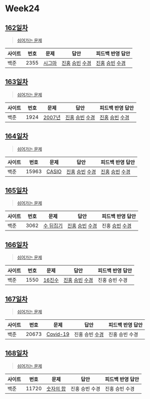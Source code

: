 # Week24

## [162일차](Day162)

> [쉬어가는 문제](https://www.acmicpc.net/group/workbook/view/9797/34150)

| 사이트 | 번호 | 문제                                           | 답안                                   | 피드백 반영 답안 |
| ------ | ---- | ---------------------------------------------- | -------------------------------------- | ---------------- |
| 백준   | 2355 | [시그마](https://www.acmicpc.net/problem/2355) | [진홍](Day162/bj2355_kjh.java) [승빈](Day162/bj2355_wsb.java) [수경](Day162/bj2355_hsk.js) | [진홍](Day162/bj2355_kjh.java) [승빈](Day162/bj2355_wsb.java) [수경](Day162/bj2355_hsk.js)   |

## [163일차](Day163)

> [쉬어가는 문제](https://www.acmicpc.net/group/workbook/view/9797/34161)

| 사이트 | 번호 | 문제                 | 답안           | 피드백 반영 답안 |
| ------ | ---- | -------------------- | -------------- | ---------------- |
| 백준   | 1924    | [2007년](https://www.acmicpc.net/problem/1924) | [진홍](Day163/bj1924_kjh.java) [승빈](Day163/bj1924_wsb.java) [수경](Day163/bj1924_hsk.js) | [진홍](Day163/bj1924_kjh.java) [승빈](Day163/bj1924_wsb.java) [수경](Day163/bj1924_hsk.js)   |

## [164일차](Day164)

> [쉬어가는 문제](https://www.acmicpc.net/group/workbook/view/9797/34199)

| 사이트 | 번호 | 문제                 | 답안           | 피드백 반영 답안 |
| ------ | ---- | -------------------- | -------------- | ---------------- |
| 백준   | 15963 | [CASIO](https://www.acmicpc.net/problem/15963) | [진홍](Day164/bj15963_kjh.java) [승빈](Day164/bj15963_wsb.java) [수경](Day164/bj15963_hsk.js) | [진홍](Day164/bj15963_kjh.java) [승빈](Day164/bj15963_wsb.java) [수경](Day164/bj15963_hsk.js)   |

## [165일차](Day165)

> [쉬어가는 문제](https://www.acmicpc.net/group/workbook/view/9797/34205)

| 사이트 | 번호 | 문제                 | 답안           | 피드백 반영 답안 |
| ------ | ---- | -------------------- | -------------- | ---------------- |
| 백준   | 3062 | [수 뒤집기](https://www.acmicpc.net/problem/3062) | [진홍](Day165/bj3062_kjh.java) [승빈](Day165/bj3062_wsb.java) [수경](Day165/bj3062_hsk.js) | 진홍 [승빈](Day165/bj3062_wsb.java) [수경](Day165/bj3062_hsk.js)   |

## [166일차](Day166)

> [쉬어가는 문제](https://www.acmicpc.net/group/workbook/view/9797/34215)

| 사이트 | 번호 | 문제                 | 답안           | 피드백 반영 답안 |
| ------ | ---- | -------------------- | -------------- | ---------------- |
| 백준   | 1550    | [16진수](https://www.acmicpc.net/problem/1550) | [진홍](Day166/bj1550_kjh.java) [승빈](Day166/bj1550_wsb.java) [수경](Day166/bj1550_hsk.js) | 진홍 승빈 수경   |

## [167일차](Day167)

> [쉬어가는 문제](https://www.acmicpc.net/group/workbook/view/9797/34228)

| 사이트 | 번호 | 문제                 | 답안           | 피드백 반영 답안 |
| ------ | ---- | -------------------- | -------------- | ---------------- |
| 백준   | 20673 | [Covid-19](https://www.acmicpc.net/problem/20673) | 진홍 승빈 [수경](Day167/bj20673_hsk.js) | 진홍 승빈 수경   |

## [168일차](Day168)

> [쉬어가는 문제](https://www.acmicpc.net/group/workbook/view/9797/34242)

| 사이트 | 번호 | 문제                 | 답안           | 피드백 반영 답안 |
| ------ | ---- | -------------------- | -------------- | ---------------- |
| 백준   | 11720 | [숫자의 합](https://www.acmicpc.net/problem/11720) | 진홍 승빈 수경 | 진홍 승빈 수경   |
